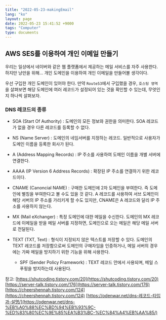 ```yaml
---
title: "2022-05-23-makingEmail"
lang: "ko"
layout: page
date: 2022-05-23 15:41:52 +9000
tags: "Computer"
type: documents
---
```

<!-- [[Computer]] -->
## AWS SES를 이용하여 개인 이메일 만들기

우리는 일상에서 네이버와 같은 웹 플랫폼에서 제공하는 메일 서비스를 자주 사용한다. 하지만 낭만을 위해... 개인 도메인을 이용하여 개인 이메일을 만들어볼 생각이다.

우선 구입한 개인 도메인이 있어야 한다. 만약 `Route53`에서 구입했을 경우, `호스팅 영역`을 살펴보면 해당 도메인에 여러 레코드가 설정되어 있는 것을 확인할 수 있는데, 무엇인지 하나씩 살펴보자.

### DNS 레코드의 종류

* SOA (Start Of Authority) : 도메인의 모든 정보와 권한을 의미한다. SOA 레코드가 없을 경우 다른 레코드를 등록할 수 없다.

* NS (Name Server) : 도메인의 네임서버를 지정하는 레코드. 일반적으로 사용자가 도메인 이름을 등록한 회사가 된다.
  
* A (Address Mapping Records) : IP 주소를 사용하여 도메인 이름을 개별 서버에 연결한다.

* AAAA (IP Version 6 Address Records) : 확장된 IP 주소를 연결하기 위한 레코드이다.

* CNAME (Canoncial NAME) : 구매한 도메인에 2차 도메인을 부여한다. 즉 도메인에 별칭을 부여한다고 볼 수도 있을 것 같다. A 레코드를 사용하여 서브 도메인이 해당 서버의 IP 주소를 가리키게 할 수도 있지만, CNAME은 A 레코드와 달리 IP 주소를 사용하지 않는다.

* MX (Mail eXchanger) : 특정 도메인에 대한 메일을 수신한다. 도메인의 MX 레코드에 이메일을 받을 메일 서버를 지정하면, 도메인으로 오는 메일은 해당 메일 서버로 전달된다.

* TEXT (TXT, Text) : 형식이 지정되지 않은 텍스트를 저장할 수 있다. 도메인의 TEXT 레코드를 저장함으로써 도메인의 구매자임을 인증하거나, 메일 서버의 경우에는 가짜 메일을 방지하기 위한 기능을 위해 사용한다.
  * SPF (Sender Policy Framework) : TEXT 레코드 안에서 사용되며, 메일 스푸핑을 방지하는데 사용된다.

참고:
[https://shutcoding.tistory.com/20](https://shutcoding.tistory.com/20)
[https://server-talk.tistory.com/176](https://server-talk.tistory.com/176)
[https://cheershennah.tistory.com/124](https://cheershennah.tistory.com/124)
[https://odenwar.net/dns-레코드-타입과-설명/](https://odenwar.net/dns-%EB%A0%88%EC%BD%94%EB%93%9C-%ED%83%80%EC%9E%85%EA%B3%BC-%EC%84%A4%EB%AA%85/)

